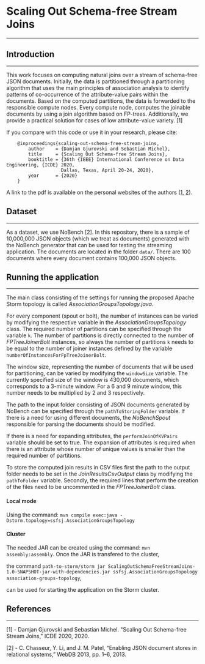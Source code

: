 Scaling Out Schema-free Stream Joins
======

---

Introduction
------

---

This work focuses on computing natural joins over a stream of schema-free JSON documents. Initially, the data is partitioned through a partitioning algorithm that uses the main principles of association
analysis to identify patterns of co-occurrence of the attribute-value pairs within the documents. Based on the computed partitions, the data is forwarded to the responsible compute nodes. 
Every compute node, computes the joinable documents by using a join algorithm based on FP-trees. Additionally, we provide a practical solution for cases of low attribute-value variety. [1]

If you compare with this code or use it in your research, please cite:   


```
    @inproceedings{scaling-out-schema-free-stream-joins,    
        author    = {Damjan Gjurovski and Sebastian Michel},    
        title     = {Scaling Out Schema-free Stream Joins},    
        booktitle = {36th {IEEE} International Conference on Data Engineering, {ICDE} 2020,    
                    Dallas, Texas, April 20-24, 2020},    
        year      = {2020}    
    }
```   

A link to the pdf is available on the personal websites of the authors ([1](https://dbis.informatik.uni-kl.de/index.php/en/people/damjan-gjurovski), [2](https://dbis.informatik.uni-kl.de/index.php/en/people/michel)). 

Dataset
------

---
As a dataset, we use NoBench [2]. In this repository, there is a sample of 10,000,000 JSON objects (which we treat as documents) generated with the NoBench generator that can be used for testing the streaming application. 
The documents are located in the folder `data/`. 
There are 100 documents where every document contains 100,000 JSON objects. 

Running the application
------

---

The main class consisting of the settings for running the proposed Apache Storm topology is called *AssociationGroupsTopology.java*. 

For every component (spout or bolt), the number of instances can be varied by modifying the respective variable in the *AssociationGroupsTopology* class. The required number of partitions
can be specified through the variable `k`. The number of partitions is directly connected to the number of *FPTreeJoinerBolt* instances, so always the number of partitions `k` needs to be equal
to the number of joiner instances defined by the variable `numberOfInstancesForFpTreeJoinerBolt`.

The window size, representing the number of documents that will be used for partitioning, can be varied by modifying the `windowSize` variable. 
The currently specified size of the window is 430,000 documents, which corresponds to a 3-minute window. For a 6 and 9 minute window, this number needs to be multiplied by 2 and 3 respectively. 

The path to the input folder consisting of JSON documents generated by NoBench can be specified through the `pathToStoringFolder` variable. If there is a need for using different documents, the *NoBenchSpout*
responsible for parsing the documents should be modified. 

If there is a need for expanding attributes, the `performJoinOfKVPairs` variable should be set to true. The expansion of attributes is required when there is an attribute whose number of unique values
is smaller than the required number of partitions. 

To store the computed join results in CSV files first the path to the output folder needs to be set in the *JoinResultsCsvOutput* class by modifying the `pathToFolder` variable. Secondly, the required lines 
that perform the creation of the files need to be uncommented in the *FPTreeJoinerBolt* class.

#### Local mode 

Using the command: `mvn compile exec:java -Dstorm.topology=ssfsj.AssociationGroupsTopology`

#### Cluster
The needed JAR can be created using the command: `mvn assembly:assembly`. Once the JAR is transfered to the cluster, 

the command `path-to-storm/storm jar ScalingOutSchemaFreeStreamJoins-1.0-SNAPSHOT-jar-with-dependencies.jar ssfsj.AssociationGroupsTopology association-groups-topology`,

can be used for starting the application on the Storm cluster.
  

References
------

---
[1] - Damjan Gjurovski and Sebastian Michel. "Scaling Out Schema-free Stream Joins," ICDE 2020, 2020. 

[2] - C. Chasseur, Y. Li, and J. M. Patel, “Enabling JSON document stores in relational systems,” WebDB 2013, pp. 1–6, 2013.